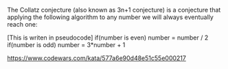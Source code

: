 The Collatz conjecture (also known as 3n+1 conjecture) is a conjecture that applying the following algorithm to any number we will always eventually reach one:

[This is writen in pseudocode]
if(number is even) number = number / 2
if(number is odd) number = 3*number + 1


https://www.codewars.com/kata/577a6e90d48e51c55e000217